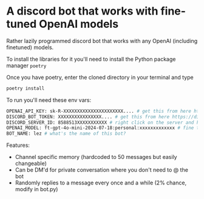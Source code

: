 # A discord bot that works with fine-tuned OpenAI models

Rather lazily programmed discord bot that works with any OpenAI (including finetuned) models. 

To install the libraries for it you'll need to install the Python package manager `poetry`

Once you have poetry, enter the cloned directory in your terminal and type
```bash
poetry install
```

To run you'll need these env vars:
``` bash
OPENAI_API_KEY: sk-R-XXXXXXXXXXXXXXXXXXXXXX.... # get this from here https://platform.openai.com/api-keys
DISCORD_BOT_TOKEN: XXXXXXXXXXXXXXXX.... # get this from here https://discord.com/developers/applications
DISCORD_SERVER_ID: 8588513XXXXXXXXXXX # right click on the server and hit copy server ID. This is the server the chat commands get installed to
OPENAI_MODEL: ft-gpt-4o-mini-2024-07-18:personal:xxxxxxxxxxxxx # fine tune here https://platform.openai.com/finetune
BOT_NAME: lez # what's the name of this bot?
```

Features:
  - Channel specific memory (hardcoded to 50 messages but easily changeable)
  - Can be DM'd for private conversation where you don't need to @ the bot
  - Randomly replies to a message every once and a while (2% chance, modify in bot.py)
